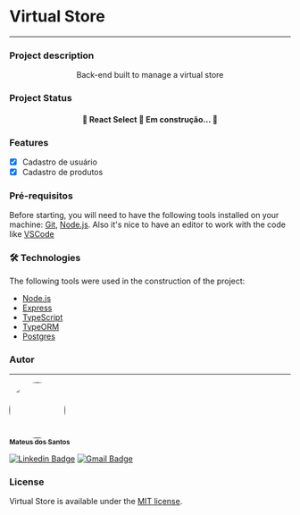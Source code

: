 # Virtual Store
---
### Project description
<p align="center">Back-end built to manage a virtual store</p>

### Project Status
<h4 align="center"> 
	🚧  React Select 🚀 Em construção...  🚧
</h4>

### Features
- [x] Cadastro de usuário
- [x] Cadastro de produtos

### Pré-requisitos
Before starting, you will need to have the following tools installed on your machine: [Git](https://git-scm.com), [Node.js](https://nodejs.org/en/).
Also it's nice to have an editor to work with the code like [VSCode](https://code.visualstudio.com/)

### 🛠 Technologies

The following tools were used in the construction of the project:

- [Node.js](https://nodejs.org/en/)
- [Express](https://expressjs.com/pt-br/)
- [TypeScript](https://www.typescriptlang.org/)
- [TypeORM](https://typeorm.io/#/)
- [Postgres](https://www.postgresql.org/)

### Autor
---

<a href="">
 <img style="border-radius: 50%;" src="https://avatars.githubusercontent.com/u/47755555?s=400&u=c38445d9bd8886642d093308cdad61e4642d4b8a&v=4" width="100px;" alt=""/>
 <br />
 <sub><b>Mateus dos Santos</b></sub>
</a>

[![Linkedin Badge](https://img.shields.io/badge/-Mateus-blue?style=flat-square&logo=Linkedin&logoColor=white&link=https://www.linkedin.com/in/mateus-santos-aa0623196//)](https://www.linkedin.com/in/mateus-santos-aa0623196/) 
[![Gmail Badge](https://img.shields.io/badge/-tgmarinho@gmail.com-c14438?style=flat-square&logo=Gmail&logoColor=white&link=mailto:loiolamateus7@gmail.com)](mailto:loiolamateus7@gmail.com)


### License
Virtual Store is available under the [MIT license](https://opensource.org/licenses/MIT). 
